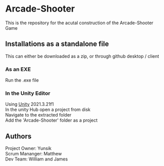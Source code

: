 # Arcade-Shooter
  
  This is the repository for the acutal construction of the Arcade-Shooter Game

## Installations as a standalone file  
This can either be downloaded as a zip, or through github desktop / client  

### As an EXE
Run the .exe file  

### In the Unity Editor
Using [Unity](https://unity.com/releases/editor/qa/lts-releases) 2021.3.21f1  
In the unity Hub open a project from disk  
Navigate to the extracted folder  
Add the 'Arcade-Shooter' folder as a project  

## Authors
 Project Owner: Yunsik  
 Scrum Mananger: Matthew  
 Dev Team: William and James  
